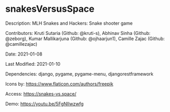 # snakesVersusSpace

Description: MLH Snakes and Hackers: Snake shooter game

Contributors: Kruti Sutaria (Github: @kruti-s), Abhinav Sinha (Github: @zeborg), Kumar Mallikarjuna (Github: @ojhaarjun1), Camille Zajac (Github: @camillezajac)

Date: 2021-01-08

Last Modified: 2021-01-10

Dependencies: django, pygame, pygame-menu, djangorestframework

Icons by: https://www.flaticon.com/authors/freepik

Access: https://snakes-vs.space/

Demo: https://youtu.be/5FgNIIwzwfg
